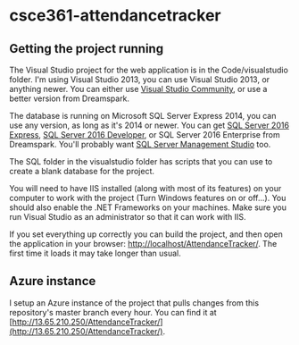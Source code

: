 # csce361-attendancetracker

## Getting the project running

The Visual Studio project for the web application is in the Code/visualstudio folder. I'm using Visual Studio 2013, you can use Visual Studio 2013, or anything newer. You can either use [Visual Studio Community](https://www.visualstudio.com/vs/community/), or use a better version from Dreamspark.

The database is running on Microsoft SQL Server Express 2014, you can use any version, as long as it's 2014 or newer. You can get [SQL Server 2016 Express](https://www.microsoft.com/en-us/sql-server/sql-server-editions-express), [SQL Server 2016 Developer](https://www.microsoft.com/en-us/sql-server/sql-server-editions-developers), or SQL Server 2016 Enterprise from Dreamspark. You'll probably want [SQL Server Management Studio](https://docs.microsoft.com/en-us/sql/ssms/download-sql-server-management-studio-ssms) too.

The SQL folder in the visualstudio folder has scripts that you can use to create a blank database for the project.

You will need to have IIS installed (along with most of its features) on your computer to work with the project (Turn Windows features on or off...). You should also enable the .NET Frameworks on your machines. Make sure you run Visual Studio as an administrator so that it can work with IIS.

If you set everything up correctly you can build the project, and then open the application in your browser: [http://localhost/AttendanceTracker/](http://localhost/AttendanceTracker). The first time it loads it may take longer than usual.

## Azure instance

I setup an Azure instance of the project that pulls changes from this repository's master branch every hour. You can find it at [http://13.65.210.250/AttendanceTracker/](http://13.65.210.250/AttendanceTracker/).
